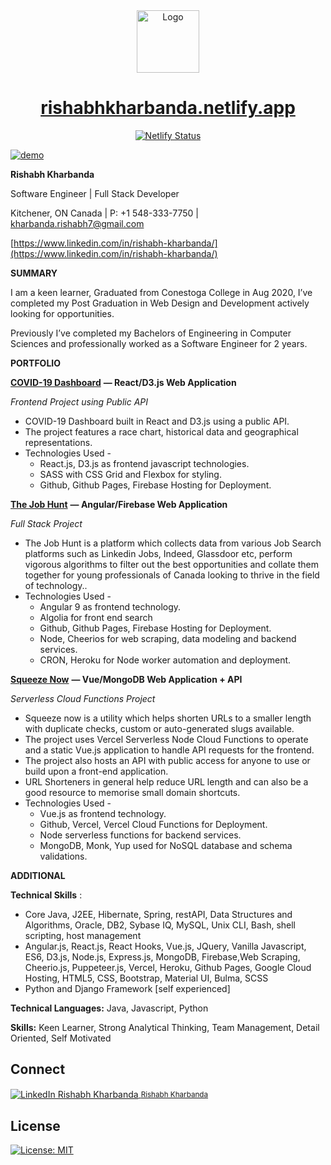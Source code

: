 <div align="center">
  <img alt="Logo" src="https://raw.githubusercontent.com/techie448/techie448/master/src/images/logo.png" width="100" />
</div>
<h1 align="center">
  <a href="https://rishabhkharbanda.netlify.app">rishabhkharbanda.netlify.app</a>
</h1>
<p align="center">
  <a href="https://app.netlify.com/sites/rishabhkharbanda/deploys" target="_blank">
    <img src="https://api.netlify.com/api/v1/badges/4c759f20-aa89-44ec-8b11-34fb436f1d4a/deploy-status" alt="Netlify Status" />
  </a>
</p>

[![demo](https://raw.githubusercontent.com/techie448/techie448/master/src/images/demo.png)](https://rishabhkharbanda.netlify.app)

**Rishabh Kharbanda**

Software Engineer | Full Stack Developer

Kitchener, ON Canada | P: +1 548-333-7750 | kharbanda.rishabh7@gmail.com

[https://www.linkedin.com/in/rishabh-kharbanda/](https://www.linkedin.com/in/rishabh-kharbanda/)

**SUMMARY**

I am a keen learner, Graduated from Conestoga College in Aug 2020, I’ve completed my Post Graduation in Web Design and Development actively looking for opportunities.

Previously I’ve completed my Bachelors of Engineering in Computer Sciences and professionally worked as a Software Engineer for 2 years.

**PORTFOLIO**

[**COVID-19 Dashboard**](https://coronavirus-dash.web.app/) **— React/D3.js Web Application**

_Frontend Project using Public API_

- COVID-19 Dashboard built in React and D3.js using a public API.
- The project features a race chart, historical data and geographical representations.
- Technologies Used -
  - React.js, D3.js as frontend javascript technologies.
  - SASS with CSS Grid and Flexbox for styling.
  - Github, Github Pages, Firebase Hosting for Deployment.

[**The Job Hunt**](https://thejobhunt.web.app/) **— Angular/Firebase Web Application**

_Full Stack Project_

- The Job Hunt is a platform which collects data from various Job Search platforms such as Linkedin Jobs, Indeed, Glassdoor etc, perform vigorous algorithms to filter out the best opportunities and collate them together for young professionals of Canada looking to thrive in the field of technology..
- Technologies Used -
  - Angular 9 as frontend technology.
  - Algolia for front end search
  - Github, Github Pages, Firebase Hosting for Deployment.
  - Node, Cheerios for web scraping, data modeling and backend services.
  - CRON, Heroku for Node worker automation and deployment.

[**Squeeze Now**](https://squeeze.now.sh/) **— Vue/MongoDB Web Application + API**

_Serverless Cloud Functions Project_

- Squeeze now is a utility which helps shorten URLs to a smaller length with duplicate checks, custom or auto-generated slugs available.
- The project uses Vercel Serverless Node Cloud Functions to operate and a static Vue.js application to handle API requests for the frontend.
- The project also hosts an API with public access for anyone to use or build upon a front-end application.
- URL Shorteners in general help reduce URL length and can also be a good resource to memorise small domain shortcuts.
- Technologies Used -
  - Vue.js as frontend technology.
  - Github, Vercel, Vercel Cloud Functions for Deployment.
  - Node serverless functions for backend services.
  - MongoDB, Monk, Yup used for NoSQL database and schema validations.

**ADDITIONAL**

**Technical Skills** :

- Core Java, J2EE, Hibernate, Spring, restAPI, Data Structures and Algorithms, Oracle, DB2, Sybase IQ, MySQL, Unix CLI, Bash, shell scripting, host management
- Angular.js, React.js, React Hooks, Vue.js, JQuery, Vanilla Javascript, ES6, D3.js, Node.js, Express.js, MongoDB, Firebase,Web Scraping, Cheerio.js, Puppeteer.js, Vercel, Heroku, Github Pages, Google Cloud Hosting, HTML5, CSS, Bootstrap, Material UI, Bulma, SCSS
- Python and Django Framework [self experienced]

**Technical Languages:** Java, Javascript, Python

**Skills:** Keen Learner, Strong Analytical Thinking, Team Management, Detail Oriented, Self Motivated

## Connect

 <p><a href="https://www.linkedin.com/in/rishabh-kharbanda/"><img alt="LinkedIn Rishabh Kharbanda" align="center" src="https://img.shields.io/badge/LINKEDIN-gray.svg?colorB=0077b5&style=flat" />&nbsp;<small>Rishabh Kharbanda</small></a></p>

## License

[![License: MIT](https://img.shields.io/badge/License-MIT-yellow.svg)](https://raw.githubusercontent.com/techie448/techie448/master/LICENSE)
